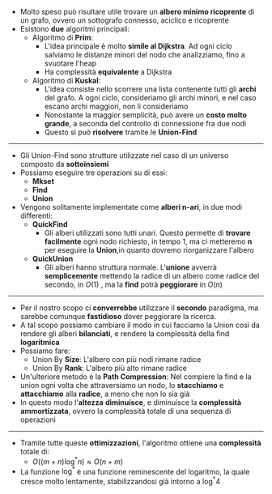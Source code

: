 * Molto speso può risultare utile trovare un __albero minimo ricoprente__ di un grafo, ovvero un sottografo connesso, aciclico e ricoprente
* Esistono __due__ algoritmi principali:
	* Algoritmo di __Prim__:
		* L'idea principale è molto __simile al Dijkstra__. Ad ogni ciclo salviamo le distanze minori del nodo che analizziamo, fino a svuotare l'heap
		* Ha complessità __equivalente__ a Dijkstra
	* Algoritmo di __Kuskal__:
		* L'idea consiste nello scorrere una lista contenente tutti gli __archi__ del grafo. A ogni ciclo, consideriamo gli archi minori, e nel caso escano archi maggiori, non li consideriamo
		* Nonostante la maggior semplicità, può avere un __costo molto grande__, a seconda del controllo di connessione fra due nodi
		* Questo si può __risolvere__ tramite le __Union-Find__
---
* Gli Union-Find sono strutture utilizzate nel caso di un universo composto da __sottoinsiemi__
* Possiamo eseguire tre operazioni su di essi:
	* __Mkset__ 
	* __Find__
	* __Union__
* Vengono solitamente implementate come __alberi n-ari__, in due modi differenti:
	* __QuickFind__
		* Gli alberi utilizzati sono tutti unari. Questo permette di __trovare facilmente__ ogni nodo richiesto, in tempo 1, ma ci metteremo __n__ per eseguire la __Union__,in quanto dovremo riorganizzare l'albero
	* __QuickUnion__
		* Gli alberi hanno struttura normale. L'__unione__ avverrà __semplicemente__ mettendo la radice di un albero come radice del secondo, in $O(1)$ , ma la __find__ potrà __peggiorare__ in $O(n)$ 
---
* Per il nostro scopo ci __converrebbe__ utilizzare il __secondo__ paradigma, ma sarebbe comunque __fastidioso__ dover peggiorare la ricerca. 
* A tal scopo possiamo cambiare il modo in cui facciamo la Union così da rendere gli alberi __bilanciati__, e rendere la complessità della find __logaritmica__
* Possiamo fare:
	* Union By __Size__: L'albero con più nodi rimane radice
	* Union By __Rank__: L'albero più alto rimane radice
* Un'ulteriore metodo è la __Path Compression__: Nel compiere la find e la union ogni volta che attraversiamo un nodo, lo __stacchiamo__ e __attacchiamo__ alla __radice__, a meno che non lo sia già
* In questo modo l'__altezza__ __diminuisce__, e diminuisce la __complessità ammortizzata__, ovvero la complessità totale di una sequenza di operazioni
---
* Tramite tutte queste __ottimizzazioni__, l'algoritmo ottiene una __complessità__ totale di:
	* $O((m+n)\log^*{n}) \approx O(n+m)$ 
* La funzione $\log^*$ è una funzione reminescente del logaritmo, la quale cresce molto lentamente, stabilizzandosi già intorno a $\log^*{4}$ 